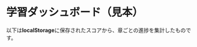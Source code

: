 # 学習ダッシュボード（見本）

以下は**localStorage**に保存されたスコアから、章ごとの進捗を集計したものです。

<div id="dashboard"></div>

<script>
  // 外部スクリプト（dashboard.js）が読まれた後に実行されるように調整
  (function runWhenReady(cb){
    if (document.readyState === 'loading') {
      document.addEventListener('DOMContentLoaded', cb, { once: true });
    } else {
      setTimeout(cb, 0);
    }
  })(function(){
    // protos配下から quizzes へは 1 階層上
    if (typeof renderDashboard === 'function') {
      renderDashboard('../quizzes/index.json','dashboard');
    } else {
      console.warn('renderDashboard is not available yet');
    }
  });
</script>
